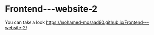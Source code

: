 # Frontend---website-2
You can take a look https://mohamed-mosaad90.github.io/Frontend---website-2/
